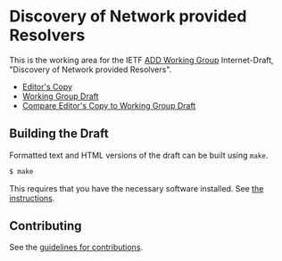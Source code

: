 # Discovery of Network provided Resolvers

This is the working area for the IETF [ADD Working Group](https://datatracker.ietf.org/wg/add/documents/) Internet-Draft, "Discovery of Network provided Resolvers".

* [Editor's Copy](https://ietf-wg-add.github.io/draft-ietf-add-dnr/#go.draft-ietf-add-dnr.html)
* [Working Group Draft](https://tools.ietf.org/html/draft-ietf-add-dnr)
* [Compare Editor's Copy to Working Group Draft](https://ietf-wg-add.github.io/draft-ietf-add-dnr/#go.draft-ietf-add-dnr.diff)

## Building the Draft

Formatted text and HTML versions of the draft can be built using `make`.

```sh
$ make
```

This requires that you have the necessary software installed.  See
[the instructions](https://github.com/martinthomson/i-d-template/blob/master/doc/SETUP.md).


## Contributing

See the
[guidelines for contributions](https://github.com/ietf-wg-add/draft-ietf-add-dnr/blob/master/CONTRIBUTING.md).
